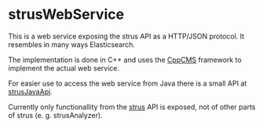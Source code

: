 # strusWebService

This is a web service exposing the strus API as a HTTP/JSON protocol.
It resembles in many ways Elasticsearch.

The implementation is done in C++ and uses the
[CppCMS](http://cppcms.com/wikipp/en/page/main) 
framework to implement the actual web service.

For easier use to access the web service from Java
there is a small API at [strusJavaApi](https://github.com/Eurospider/strusJavaApi).

Currently only functionallity from the [strus](https://github.com/patrickfrey/strus) API
is exposed, not of other parts of strus (e. g. strusAnalyzer).
